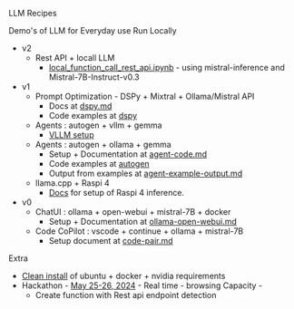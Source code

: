 LLM Recipes

Demo's of LLM for Everyday use Run Locally

- v2
    - Rest API + locall LLM  
        - [local_function_call_rest_api.ipynb](src/mistral/local_function_call_rest_api.ipynb) - using mistral-inference and Mistral-7B-Instruct-v0.3
- v1
    - Prompt Optimization - DSPy + Mixtral + Ollama/Mistral API
        - Docs at [dspy.md](docs/dspy.md)
        - Code examples at [dspy](src/dspy)
    - Agents : autogen + vllm + gemma
        - [VLLM setup](docs/vllm.md) 
    - Agents : autogen + ollama + gemma
        - Setup + Documentation at [agent-code.md](docs/2024/agent-code.md) 
        - Code examples at [autogen](src/autogen)
        - Output from examples at [agent-example-output.md](docs/2024/agent-example-output.md)
    - llama.cpp + Raspi 4
        - [Docs](docs/llama-cpp.md) for setup of Raspi 4 inference. 
- v0
    - ChatUI  : ollama + open-webui + mistral-7B + docker
        - Setup + Documentation at [ollama-open-webui.md](docs/ollama-open-webui.md)
    - Code CoPilot : vscode + continue + ollama + mistral-7B
        - Setup document at [code-pair.md](docs/code-pair.md)

Extra 
 - [Clean install](docs/clean-ubuntu-setup.md) of ubuntu + docker + nvidia requirements
- Hackathon - [May 25-26, 2024](docs/2024/hackathon-may-2024.md) - Real time - browsing Capacity  - 
    -   Create function with Rest api endpoint detection 

